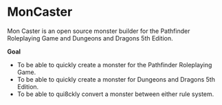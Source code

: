 # MonCaster
Mon Caster is an open source monster builder for the Pathfinder Roleplaying Game and Dungeons and Dragons 5th Edition.

__Goal__

* To be able to quickly create a monster for the Pathfinder Roleplaying Game.
* To be able to quickly create a monster for Dungeons and Dragons 5th Edition.
* To be able to qui8ckly convert a monster between either rule system.

